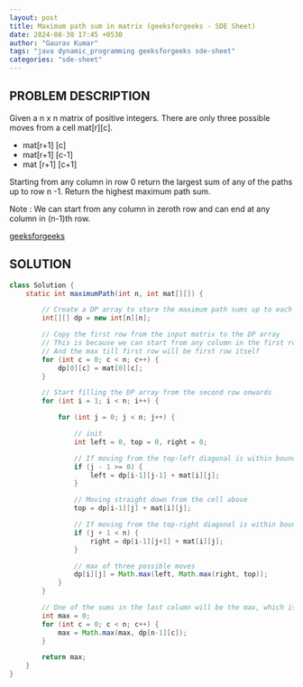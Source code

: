 ```yaml
---
layout: post
title: Maximum path sum in matrix (geeksforgeeks - SDE Sheet)
date: 2024-08-30 17:45 +0530
author: "Gaurav Kumar"
tags: "java dynamic_programming geeksforgeeks sde-sheet"
categories: "sde-sheet"
---
```


## PROBLEM DESCRIPTION

Given a n x n matrix of positive integers. There are only three possible moves from a cell mat[r][c].

- mat[r+1] [c]
- mat[r+1] [c-1]
- mat [r+1] [c+1]

Starting from any column in row 0 return the largest sum of any of the paths up to row n -1. Return the highest maximum path sum.

Note : We can start from any column in zeroth row and can end at any column in (n-1)th row.

[geeksforgeeks](https://www.geeksforgeeks.org/problems/path-in-matrix3805/1?page=4)

## SOLUTION

```java
class Solution {
    static int maximumPath(int n, int mat[][]) {

        // Create a DP array to store the maximum path sums up to each cell
        int[][] dp = new int[n][n];

        // Copy the first row from the input matrix to the DP array
        // This is because we can start from any column in the first row
        // And the max till first row will be first row itself
        for (int c = 0; c < n; c++) {
            dp[0][c] = mat[0][c];
        }

        // Start filling the DP array from the second row onwards
        for (int i = 1; i < n; i++) {

            for (int j = 0; j < n; j++) {

                // init
                int left = 0, top = 0, right = 0;

                // If moving from the top-left diagonal is within bounds
                if (j - 1 >= 0) {
                    left = dp[i-1][j-1] + mat[i][j];
                }

                // Moving straight down from the cell above
                top = dp[i-1][j] + mat[i][j];

                // If moving from the top-right diagonal is within bounds
                if (j + 1 < n) {
                    right = dp[i-1][j+1] + mat[i][j];
                }

                // max of three possible moves
                dp[i][j] = Math.max(left, Math.max(right, top));
            }
        }

        // One of the sums in the last column will be the max, which is our result
        int max = 0;
        for (int c = 0; c < n; c++) {
            max = Math.max(max, dp[n-1][c]);
        }

        return max;
    }
}
```
